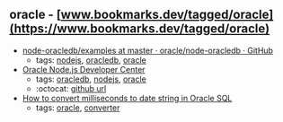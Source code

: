 oracle - [www.bookmarks.dev/tagged/oracle](https://www.bookmarks.dev/tagged/oracle)
---
* [node-oracledb/examples at master · oracle/node-oracledb · GitHub](https://github.com/oracle/node-oracledb/tree/master/examples)
    * tags: [nodejs](../tagged/nodejs.md), [oracledb](../tagged/oracledb.md), [oracle](../tagged/oracle.md)
* [Oracle Node.js Developer Center](http://www.oracle.com/technetwork/database/database-technologies/scripting-languages/node_js/index.html)
    * tags: [oracledb](../tagged/oracledb.md), [nodejs](../tagged/nodejs.md), [oracle](../tagged/oracle.md)
    * :octocat: [github url](https://github.com/oracle/node-oracledb)
* [How to convert milliseconds to date string in Oracle SQL](http://www.asjava.com/oracle/how-to-convert-milliseconds-to-date-string-in-oracle-sql/)
    * tags: [oracle](../tagged/oracle.md), [converter](../tagged/converter.md)
